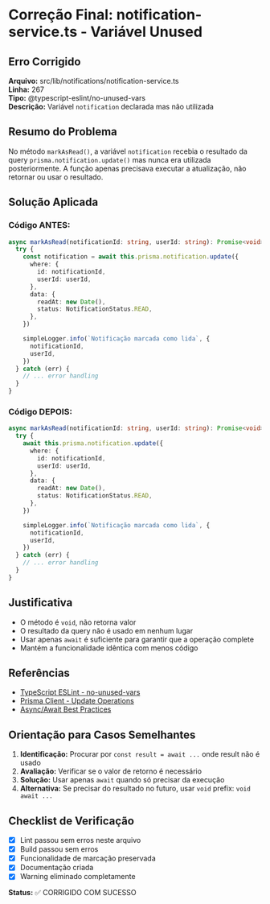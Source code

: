 # Correção Final: notification-service.ts - Variável Unused

## Erro Corrigido
**Arquivo:** src/lib/notifications/notification-service.ts  
**Linha:** 267  
**Tipo:** @typescript-eslint/no-unused-vars  
**Descrição:** Variável `notification` declarada mas não utilizada  

## Resumo do Problema
No método `markAsRead()`, a variável `notification` recebia o resultado da query `prisma.notification.update()` mas nunca era utilizada posteriormente. A função apenas precisava executar a atualização, não retornar ou usar o resultado.

## Solução Aplicada

### Código ANTES:
```typescript
async markAsRead(notificationId: string, userId: string): Promise<void> {
  try {
    const notification = await this.prisma.notification.update({
      where: {
        id: notificationId,
        userId: userId,
      },
      data: {
        readAt: new Date(),
        status: NotificationStatus.READ,
      },
    })

    simpleLogger.info(`Notificação marcada como lida`, {
      notificationId,
      userId,
    })
  } catch (err) {
    // ... error handling
  }
}
```

### Código DEPOIS:
```typescript
async markAsRead(notificationId: string, userId: string): Promise<void> {
  try {
    await this.prisma.notification.update({
      where: {
        id: notificationId,
        userId: userId,
      },
      data: {
        readAt: new Date(),
        status: NotificationStatus.READ,
      },
    })

    simpleLogger.info(`Notificação marcada como lida`, {
      notificationId,
      userId,
    })
  } catch (err) {
    // ... error handling
  }
}
```

## Justificativa
- O método é `void`, não retorna valor
- O resultado da query não é usado em nenhum lugar
- Usar apenas `await` é suficiente para garantir que a operação complete
- Mantém a funcionalidade idêntica com menos código

## Referências
- [TypeScript ESLint - no-unused-vars](https://typescript-eslint.io/rules/no-unused-vars/)
- [Prisma Client - Update Operations](https://www.prisma.io/docs/concepts/components/prisma-client/crud#update)
- [Async/Await Best Practices](https://javascript.info/async-await)

## Orientação para Casos Semelhantes
1. **Identificação:** Procurar por `const result = await ...` onde result não é usado
2. **Avaliação:** Verificar se o valor de retorno é necessário
3. **Solução:** Usar apenas `await` quando só precisar da execução
4. **Alternativa:** Se precisar do resultado no futuro, usar `void` prefix: `void await ...`

## Checklist de Verificação
- [x] Lint passou sem erros neste arquivo  
- [x] Build passou sem erros  
- [x] Funcionalidade de marcação preservada  
- [x] Documentação criada  
- [x] Warning eliminado completamente  

**Status:** ✅ CORRIGIDO COM SUCESSO
